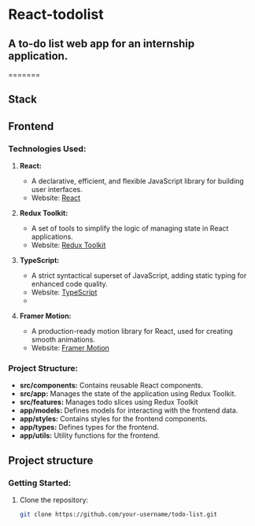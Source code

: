 # React-todolist
## A to-do list web app for an internship application.
=======
## Stack
## Frontend
### Technologies Used:
1. **React:**
   - A declarative, efficient, and flexible JavaScript library for building user interfaces.
   - Website: [React](https://reactjs.org/)

2. **Redux Toolkit:**
   - A set of tools to simplify the logic of managing state in React applications.
   - Website: [Redux Toolkit](https://redux-toolkit.js.org/)

3. **TypeScript:**
   - A strict syntactical superset of JavaScript, adding static typing for enhanced code quality.
   - Website: [TypeScript](https://www.typescriptlang.org/)
   - 
5. **Framer Motion:**
   - A production-ready motion library for React, used for creating smooth animations.
   - Website: [Framer Motion](https://www.framer.com/motion/)

### Project Structure:
- **src/components:** Contains reusable React components.
- **src/app:** Manages the state of the application using Redux Toolkit.
- **src/features:** Manages todo slices using Redux Toolkit
- **app/models:** Defines models for interacting with the frontend data.
- **app/styles:** Contains styles for the frontend components.
- **app/types:** Defines types for the frontend.
- **app/utils:** Utility functions for the frontend.
## Project structure

### Getting Started:

1. Clone the repository:
   ```bash
   git clone https://github.com/your-username/todo-list.git
 
